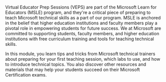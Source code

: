  
Virtual Educator Prep Sessions (VEPS) are part of the Microsoft Learn for Educators (MSLE) program, and they're a critical piece of preparing to teach Microsoft technical skills as a part of our program. MSLE is anchored in the belief that higher education institutions and faculty members play a pivotal role in empowering students for future success. We at Microsoft are committed to supporting students, faculty members, and higher education institutions with free curriculum training and tools for teaching technical skills.  

In this module, you learn tips and tricks from Microsoft technical trainers about preparing for your first teaching session, which labs to use, and how to introduce technical topics. You also discover other resources and materials that may help your students succeed on their Microsoft Certification exams. 